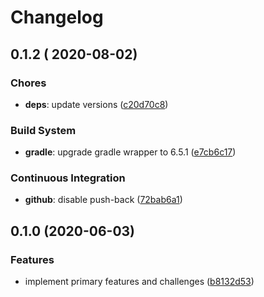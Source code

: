 # Changelog

## 0.1.2 ( 2020-08-02)

### Chores

- **deps**: update versions ([c20d70c8](https://github.com/ymind/rsql-querydsl/commit/c20d70c8447c13c055f80bdb950816c533855cfc))


### Build System

- **gradle**: upgrade gradle wrapper to 6.5.1 ([e7cb6c17](https://github.com/ymind/rsql-querydsl/commit/e7cb6c17d89e77067610fbe8216d21b886b99928))


### Continuous Integration

- **github**: disable push-back ([72bab6a1](https://github.com/ymind/rsql-querydsl/commit/72bab6a185119ea11cc8c508f0d20b99d4a2d6a5))


## 0.1.0 (2020-06-03)

### Features

- implement primary features and challenges ([b8132d53](https://github.com/ymind/rsql-querydsl/commit/b8132d53c66694f519bc5104d3843f934a008200))

